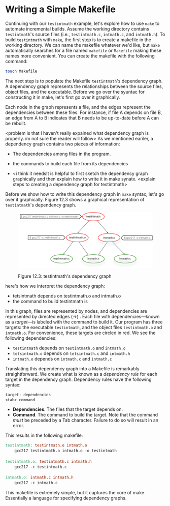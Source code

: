 # Writing a Simple Makefile

Continuing with our `testintmath` example, let's explore how to use `make` to automate incremental builds. Assume the working directory contains `testintmath`'s source files (i.e., `testintmath.c`, `intmath.c`, and `intmath.h`). To build `testintmath` with `make`, the first step is to create a makefile in the working directory. We can name the makefile whatever we'd like, but `make` automatically searches for a file named `makefile` or `Makefile` making these names more convenient. You can create the makefile with the following command:

```bash
touch Makefile
```

The next step is to populate the Makefile `testintmath`'s dependency graph. A dependency graph represents the relationships between the source files, object files, and the executable. Before we go over the syuntac for constructing it in make, let's first go over it graphically.&#x20;



Each node in the graph represents a file, and the edges represent the dependencies between these files. For instance, if file A depends on file B, an edge from A to B indicates that B needs to be up-to-date before A can be rebuilt.



\<problem is that I haven't really expained what dependency graph is properly. im not sure the reader will follow> As we mentioned eariler, a dependency graph contains two pieces of information:

* The dependencies among files in the program.&#x20;
* the commands to build each file from its dependencies



* \<i think it needsIt is helpful to first sketch the dependency graph graphically and then explain how to write it in make synatx. \<explain steps to creating a dependency graph for testintmath>





Before we show how to write this dependency graph in `make` syntax, let's go over it graphically. Figure 12.3 shows a graphical representation of `testintmath`'s dependency graph.

<figure><img src="../../.gitbook/assets/Group 125 (1).png" alt="" width="563"><figcaption><p>Figure 12.3: testintmath's dependency graph</p></figcaption></figure>

here's how we interpret the dependency graph:

* tetsintmath depends on testintmath.o and intmath.o
* the command to build testintmath is&#x20;



In this graph, files are represented by nodes, and dependencies are represented by directed edges (->) . Each file with dependencies—known as a _target_—is labeled with the command to build it. Our program has three targets: the executable `testintmath`, and the object files `testintmath.o` and `intmath.o`. For convenience, these targets are circled in red. We see the following dependencies:

* `testintmath` depends on `testintmath.o` and `intmath.o`
* `tetsintmath.o` depends on `tetsintmath.c` and `intmath.h`
* `intmath.o` depends on `intmath.c` and `intmath.c`

Translating this dependency graph into a Makefile is remarkably straightforward. We create what is known as a _dependency rule_ for each target in the dependency graph. Dependency rules have the following syntax:

```
target: dependencies
<tab> command
```

* **Dependencies**. The files that the target depends on.
* **Command**. The command to build the target. Note that the command _must_ be preceded by a Tab character. Failure to do so will result in an error.

This results in the following makefile:

```makefile
testintmath: testintmath.o intmath.o
    gcc217 testintmath.o intmath.o -o testintmath

testintmath.o: testintmath.c intmath.h
    gcc217 -c testintmath.c

intmath.o: intmath.c intmath.h
    gcc217 -c intmath.c
```

This makefile is extremely simple, but it captures the core of make. Essentially a language for specifying dependency graphs.&#x20;
